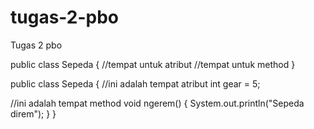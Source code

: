 # tugas-2-pbo
Tugas 2 pbo



public class Sepeda { 
 //tempat untuk atribut 
 //tempat untuk method 
} 

public class Sepeda { 
//ini adalah tempat atribut
int gear = 5; 
 
 
//ini adalah tempat method
void ngerem() { 
 System.out.println("Sepeda direm"); 
 } 
}
